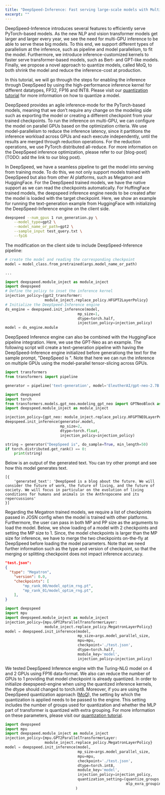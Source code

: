 ```yaml
---
title: "DeepSpeed-Inference: Fast serving large-scale models with Multi-GPU inference and quantization support"
excerpt: ""
---
```


DeepSpeed-Inference introduces several features to efficiently serve PyTorch-based models. As the new NLP and vision transformer models get larger and larger every year, we see the need for multi-GPU inference to be able to serve these big models. To this end, we support different types of parallelism at the inference, such as pipeline and model parallelism, to fit the model. Furthermore, we introduce inference-customized kernels to faster serve transformer-based models, such as Bert- and GPT-like models. Finally, we propose a novel approach to quantize models, called MoQ, to both shrink the model and reduce the inference-cost at production.

In this tutorial, we will go through the steps for enabling the inference through DeepSpeed by using the high-performance inference kernel for different datatypes, FP32, FP16 and INT8. Please visit our [quantization tutorial](https://www.deepspeed.ai/tutorials/MoQ-tutorial/) for more information on how to quantize a model.

DeepSpeed provides an agile inference-mode for the PyTorch-based models, meaning that we don’t require any change on the modeling side such as exporting the model or creating a different checkpoint from your trained checkpoints. To run the inference on multi-GPU, we can configure the model on parallel GPUs based on the optimization criteria. We use model-parallelism to reduce the inference latency, since it partitions the inference workload across GPUs and each execute independently, until the results are merged through reduction operations. For the reduction operations, we use PyTorch distributed all-reduce. For more information on the DeepSpeed inference optimization, please refer to our [blog-post](TODO: add the link to our blog post).

In DeepSpeed, we have a seamless pipeline to get the model into serving from training mode. To do this, we not only support models trained with DeepSpeed but also from other AI platforms, such as Megatron and HuggingFace. For the DeepSpeed trained models, we have the native support as we can read the checkpoints automatically. For HuffingFace trained models, the deepspeed inference engine needs to be created after the model is loaded with the target checkpoint. Here, we show an example for running the text-generation example from HuggingFace with initializing the DeepSpeed-Inference engine on the client side.

```bash
deepspeed --num_gpus 1 run_generation.py \
    --model_type=gpt2 \
    --model_name_or_path=gpt2 \
    --sample_input test_query.txt \
    --fp16
```

The modification on the client side to include DeepSpeed-Inference pipeline:

```python
# create the model and reading the corresponding checkpoint
model = model_class.from_pretrained(args.model_name_or_path)

...

import deepspeed.module_inject as module_inject
import deepspeed
# Define the policy to inset the inference kernel
injection_policy={gpt2_transformer:
                  module_inject.replace_policy.HFGPT2LayerPolicy}
# Initialize the DeepSpeed-Inference engine
ds_engine = deepspeed.init_inference(model,
                                 mp_size=1,
                                 dtype=torch.half,
                                 injection_policy=injection_policy)
model = ds_engine.module
```

DeepSpeed Inference engine can also be combined with the HuggingFace pipeline integration. Here, we use the GPT-Neo as an example. The following script will create a text-generation pipeline with having the DeepSpeed-Inference engine initialized before generationg the text for the sample prompt, "DeepSpeed is ". Note that here we can run the inference on multiple GPUs using the model-parallel tensor-slicing across GPUs.

```python
import transformers
from transformers import pipeline

generator = pipeline('text-generation', model='EleutherAI/gpt-neo-2.7B')

import deepspeed
import torch
from transformers.models.gpt_neo.modeling_gpt_neo import GPTNeoBlock as gpt_neo
import deepspeed.module_inject as module_inject

injection_policy={gpt_neo: module_inject.replace_policy.HFGPTNEOLayerPolicy}
deepspeed.init_inference(generator.model,
                         mp_size=2,
                         dtype=torch.float,
                         injection_policy=injection_policy)

string = generator("DeepSpeed is", do_sample=True, min_length=50)
if torch.distributed.get_rank() == 0:
    print(string)

```

Below is an output of the generated text.  You can try other prompt and see how this model generates text.

```log
[{
    'generated_text': 'DeepSpeed is a blog about the future. We will consider the future of work, the future of living, and the future of society. We will focus in particular on the evolution of living conditions for humans and animals in the Anthropocene and its repercussions'
}]
```

Regarding the Megatron trained models, we require a list of checkpoints passed in JOSN config when the model is trained with other platforms. Furthermore, the user can pass in both MP and PP size as the arguments to load the model. Below, we show loading of a model with 2 checkpoints and setting the MP size to 1. Since, the model checkpoints is larger than the MP size for inference, we have to merge the two checkpoints on-the-fly at DeepSpeed before loading the model parameters. Note that we need further information such as the type and version of checkpoint, so that the merging or splitting checkpoint does not impact inference accuracy.


```json
"test.json":
{
  "type": "Megatron",
    "version": 0.0,
    "checkpoints": [
        "mp_rank_00/model_optim_rng.pt",
        "mp_rank_01/model_optim_rng.pt",
    ],
}
```

```python
import deepspeed
import mpu
import deepspeed.module_inject as module_inject
injection_policy={mpu.GPT2ParallelTransformerLayer:
                  module_inject.replace_policy.MegatronLayerPolicy}
model = deepspeed.init_inference(model,
                                 mp_size=args.model_parallel_size,
                                 mpu=mpu,
                                 checkpoint='./test.json',
                                 dtype=torch.half,
                                 module_key='model',
                                 injection_policy=injection_policy)
```

We tested DeepSpeed Inference engine with the Turing-NLG model on 4 and 2 GPUs using FP16 data-format. We also can reduce the number of GPUs to 1 providing that model checkpoint is already quantized. In order to initialize deepspeed-engine when using the quantized inference kernels, the dtype should changed to torch.int8. Moreover, if you are using the DeepSpeed quantization approach ([MoQ](https://www.deepspeed.ai/posts/2021-05-05-MoQ/)), the setting by which the quantization is applied needs to be passed to the engine. This setting includes the number of groups used for quantization and whether the MLP part of transformer is quantized with extra grouping. For more information on these parameters, please visit our [quantization tutorial](https://www.deepspeed.ai/tutorials/MoQ-tutorial/).


```python
import deepspeed
import mpu
import deepspeed.module_inject as module_inject
injection_policy={mpu.GPT2ParallelTransformerLayer:
                  module_inject.replace_policy.MegatronLayerPolicy}
model = deepspeed.init_inference(model,
                                 mp_size=args.model_parallel_size,
                                 mpu=mpu,
                                 checkpoint='./test.json',
                                 dtype=torch.int8,
                                 module_key='model',
                                 injection_policy=injection_policy,
                                 quantization_setting=(quantize_groups,
                                                       mlp_exra_grouping)
                                )
```
